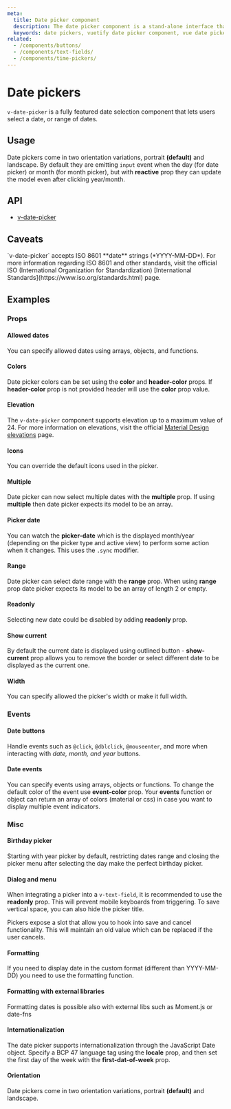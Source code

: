 ```yaml
---
meta:
  title: Date picker component
  description: The date picker component is a stand-alone interface that allows the selection of a date, month and year.
  keywords: date pickers, vuetify date picker component, vue date picker component
related:
  - /components/buttons/
  - /components/text-fields/
  - /components/time-pickers/
---
```


# Date pickers

`v-date-picker` is a fully featured date selection component that lets users select a date, or range of dates.

<entry-ad />

## Usage

Date pickers come in two orientation variations, portrait **(default)** and landscape. By default they are emitting `input` event when the day (for date picker) or month (for month picker), but with **reactive** prop they can update the model even after clicking year/month.

<example file="v-date-picker/usage" />

## API

- [v-date-picker](../../api/v-date-picker)

## Caveats

<alert type="warning">
  `v-date-picker` accepts ISO 8601 **date** strings (*YYYY-MM-DD*). For more information regarding ISO 8601 and other standards, visit the official ISO (International Organization for Standardization) [International Standards](https://www.iso.org/standards.html) page.
</alert>

## Examples

### Props

#### Allowed dates

You can specify allowed dates using arrays, objects, and functions.

<example file="v-date-picker/prop-allowed-dates" />

#### Colors

Date picker colors can be set using the **color** and **header-color** props. If **header-color** prop is not provided header will use the **color** prop value.

<example file="v-date-picker/prop-colors" />

#### Elevation

The `v-date-picker` component supports elevation up to a maximum value of 24. For more information on elevations, visit the official [Material Design elevations](https://material.io/design/environment/elevation.html) page.

<example file="v-date-picker/prop-elevation" />

#### Icons

You can override the default icons used in the picker.

<example file="v-date-picker/prop-icons" />

#### Multiple

Date picker can now select multiple dates with the **multiple** prop. If using **multiple** then date picker expects its model to be an array.

<example file="v-date-picker/prop-multiple" />

#### Picker date

You can watch the **picker-date** which is the displayed month/year (depending on the picker type and active view) to perform some action when it changes. This uses the `.sync` modifier.

<example file="v-date-picker/prop-picker-date" />

#### Range

Date picker can select date range with the **range** prop. When using **range** prop date picker expects its model to be an array of length 2 or empty.

<example file="v-date-picker/prop-range" />

#### Readonly

Selecting new date could be disabled by adding **readonly** prop.

<example file="v-date-picker/prop-readonly" />

#### Show current

By default the current date is displayed using outlined button - **show-current** prop allows you to remove the border or select different date to be displayed as the current one.

<example file="v-date-picker/prop-show-current" />

#### Width

You can specify allowed the picker's width or make it full width.

<example file="v-date-picker/prop-width" />

### Events

#### Date buttons

Handle events such as `@click`, `@dblclick`, `@mouseenter`, and more when interacting with *date, month, and year* buttons.

<example file="v-date-picker/event-button-events" />

#### Date events

You can specify events using arrays, objects or functions. To change the default color of the event use **event-color** prop. Your **events** function or object can return an array of colors (material or css) in case you want to display multiple event indicators.

<example file="v-date-picker/event-events" />

### Misc

#### Birthday picker

Starting with year picker by default, restricting dates range and closing the picker menu after selecting the day make the perfect birthday picker.

<example file="v-date-picker/misc-birthday" />

#### Dialog and menu

When integrating a picker into a `v-text-field`, it is recommended to use the **readonly** prop. This will prevent mobile keyboards from triggering. To save vertical space, you can also hide the picker title.

Pickers expose a slot that allow you to hook into save and cancel functionality. This will maintain an old value which can be replaced if the user cancels.

<example file="v-date-picker/misc-dialog-and-menu" />

#### Formatting

If you need to display date in the custom format (different than YYYY-MM-DD) you need to use the formatting function.

<example file="v-date-picker/misc-formatting" />

#### Formatting with external libraries

Formatting dates is possible also with external libs such as Moment.js or date-fns

<example file="v-date-picker/misc-formatting-external-libraries" />

#### Internationalization

The date picker supports internationalization through the JavaScript Date object. Specify a BCP 47 language tag using the **locale** prop, and then set the first day of the week with the **first-dat-of-week** prop.

<example file="v-date-picker/misc-internationalization" />

#### Orientation

Date pickers come in two orientation variations, portrait **(default)** and landscape.

<example file="v-date-picker/misc-orientation" />

<backmatter />

